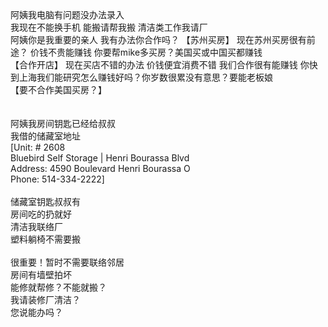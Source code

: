 <br>
<br>
<br>
阿姨我电脑有问题没办法录入
<br>
我现在不能换手机
能搬请帮我搬
清洁类工作我请厂
<br>
阿姨你是我重要的亲人
我有办法你合作吗？
【苏州买房】
现在苏州买房很有前途？
价钱不贵能赚钱
你要帮mike多买房？美国买或中国买都赚钱
<br>
【合作开店】
现在买店不错的办法
价钱便宜消费不错
我们合作很有能赚钱
你快到上海我们能研究怎么赚钱好吗？你岁数很累没有意思？要能老板娘
<br>
【要不合作美国买房？】
<br>
<br>
<br>
阿姨我房间钥匙已经给叔叔<br>
我借的储藏室地址<br>
[Unit: # 2608<br>
Bluebird Self Storage | Henri Bourassa Blvd<br>
Address: 4590 Boulevard Henri Bourassa O<br>
Phone: 514-334-2222]<br>
<br>
储藏室钥匙叔叔有<br>
房间吃的扔就好<br>
清洁我联络厂<br>
塑料躺椅不需要搬<br>
<br>
很重要！暂时不需要联络邻居<br>
房间有墙壁拍坏<br>
能修就帮修？不能就搬？<br>
我请装修厂清洁？<br>
您说能办吗？<br>
<br>
<br>
<br>
<br>
<br>
<br>
<br>


